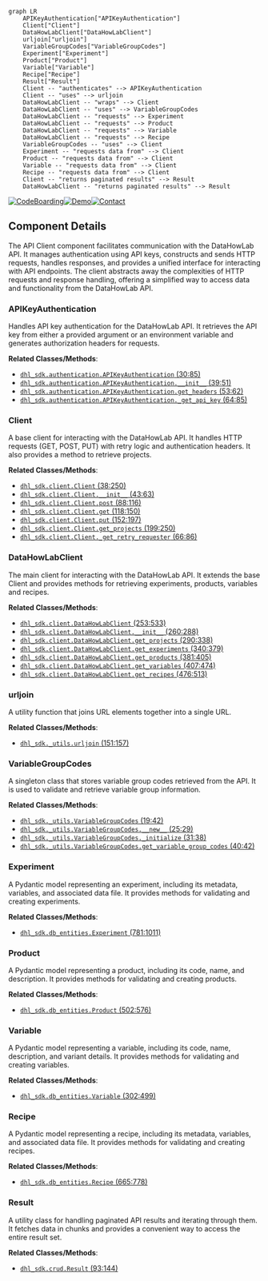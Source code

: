```mermaid
graph LR
    APIKeyAuthentication["APIKeyAuthentication"]
    Client["Client"]
    DataHowLabClient["DataHowLabClient"]
    urljoin["urljoin"]
    VariableGroupCodes["VariableGroupCodes"]
    Experiment["Experiment"]
    Product["Product"]
    Variable["Variable"]
    Recipe["Recipe"]
    Result["Result"]
    Client -- "authenticates" --> APIKeyAuthentication
    Client -- "uses" --> urljoin
    DataHowLabClient -- "wraps" --> Client
    DataHowLabClient -- "uses" --> VariableGroupCodes
    DataHowLabClient -- "requests" --> Experiment
    DataHowLabClient -- "requests" --> Product
    DataHowLabClient -- "requests" --> Variable
    DataHowLabClient -- "requests" --> Recipe
    VariableGroupCodes -- "uses" --> Client
    Experiment -- "requests data from" --> Client
    Product -- "requests data from" --> Client
    Variable -- "requests data from" --> Client
    Recipe -- "requests data from" --> Client
    Client -- "returns paginated results" --> Result
    DataHowLabClient -- "returns paginated results" --> Result
```
[![CodeBoarding](https://img.shields.io/badge/Generated%20by-CodeBoarding-9cf?style=flat-square)](https://github.com/CodeBoarding/GeneratedOnBoardings)[![Demo](https://img.shields.io/badge/Try%20our-Demo-blue?style=flat-square)](https://www.codeboarding.org/demo)[![Contact](https://img.shields.io/badge/Contact%20us%20-%20codeboarding@gmail.com-lightgrey?style=flat-square)](mailto:codeboarding@gmail.com)

## Component Details

The API Client component facilitates communication with the DataHowLab API. It manages authentication using API keys, constructs and sends HTTP requests, handles responses, and provides a unified interface for interacting with API endpoints. The client abstracts away the complexities of HTTP requests and response handling, offering a simplified way to access data and functionality from the DataHowLab API.

### APIKeyAuthentication
Handles API key authentication for the DataHowLab API. It retrieves the API key from either a provided argument or an environment variable and generates authorization headers for requests.


**Related Classes/Methods**:

- <a href="https://github.com/DataHow/datahowlab-sdk-python/blob/master/dhl_sdk/authentication.py#L30-L85" target="_blank" rel="noopener noreferrer">`dhl_sdk.authentication.APIKeyAuthentication` (30:85)</a>
- <a href="https://github.com/DataHow/datahowlab-sdk-python/blob/master/dhl_sdk/authentication.py#L39-L51" target="_blank" rel="noopener noreferrer">`dhl_sdk.authentication.APIKeyAuthentication.__init__` (39:51)</a>
- <a href="https://github.com/DataHow/datahowlab-sdk-python/blob/master/dhl_sdk/authentication.py#L53-L62" target="_blank" rel="noopener noreferrer">`dhl_sdk.authentication.APIKeyAuthentication.get_headers` (53:62)</a>
- <a href="https://github.com/DataHow/datahowlab-sdk-python/blob/master/dhl_sdk/authentication.py#L64-L85" target="_blank" rel="noopener noreferrer">`dhl_sdk.authentication.APIKeyAuthentication._get_api_key` (64:85)</a>


### Client
A base client for interacting with the DataHowLab API. It handles HTTP requests (GET, POST, PUT) with retry logic and authentication headers. It also provides a method to retrieve projects.


**Related Classes/Methods**:

- <a href="https://github.com/DataHow/datahowlab-sdk-python/blob/master/dhl_sdk/client.py#L38-L250" target="_blank" rel="noopener noreferrer">`dhl_sdk.client.Client` (38:250)</a>
- <a href="https://github.com/DataHow/datahowlab-sdk-python/blob/master/dhl_sdk/client.py#L43-L63" target="_blank" rel="noopener noreferrer">`dhl_sdk.client.Client.__init__` (43:63)</a>
- <a href="https://github.com/DataHow/datahowlab-sdk-python/blob/master/dhl_sdk/client.py#L88-L116" target="_blank" rel="noopener noreferrer">`dhl_sdk.client.Client.post` (88:116)</a>
- <a href="https://github.com/DataHow/datahowlab-sdk-python/blob/master/dhl_sdk/client.py#L118-L150" target="_blank" rel="noopener noreferrer">`dhl_sdk.client.Client.get` (118:150)</a>
- <a href="https://github.com/DataHow/datahowlab-sdk-python/blob/master/dhl_sdk/client.py#L152-L197" target="_blank" rel="noopener noreferrer">`dhl_sdk.client.Client.put` (152:197)</a>
- <a href="https://github.com/DataHow/datahowlab-sdk-python/blob/master/dhl_sdk/client.py#L199-L250" target="_blank" rel="noopener noreferrer">`dhl_sdk.client.Client.get_projects` (199:250)</a>
- <a href="https://github.com/DataHow/datahowlab-sdk-python/blob/master/dhl_sdk/client.py#L66-L86" target="_blank" rel="noopener noreferrer">`dhl_sdk.client.Client._get_retry_requester` (66:86)</a>


### DataHowLabClient
The main client for interacting with the DataHowLab API. It extends the base Client and provides methods for retrieving experiments, products, variables and recipes.


**Related Classes/Methods**:

- <a href="https://github.com/DataHow/datahowlab-sdk-python/blob/master/dhl_sdk/client.py#L253-L533" target="_blank" rel="noopener noreferrer">`dhl_sdk.client.DataHowLabClient` (253:533)</a>
- <a href="https://github.com/DataHow/datahowlab-sdk-python/blob/master/dhl_sdk/client.py#L260-L288" target="_blank" rel="noopener noreferrer">`dhl_sdk.client.DataHowLabClient.__init__` (260:288)</a>
- <a href="https://github.com/DataHow/datahowlab-sdk-python/blob/master/dhl_sdk/client.py#L290-L338" target="_blank" rel="noopener noreferrer">`dhl_sdk.client.DataHowLabClient.get_projects` (290:338)</a>
- <a href="https://github.com/DataHow/datahowlab-sdk-python/blob/master/dhl_sdk/client.py#L340-L379" target="_blank" rel="noopener noreferrer">`dhl_sdk.client.DataHowLabClient.get_experiments` (340:379)</a>
- <a href="https://github.com/DataHow/datahowlab-sdk-python/blob/master/dhl_sdk/client.py#L381-L405" target="_blank" rel="noopener noreferrer">`dhl_sdk.client.DataHowLabClient.get_products` (381:405)</a>
- <a href="https://github.com/DataHow/datahowlab-sdk-python/blob/master/dhl_sdk/client.py#L407-L474" target="_blank" rel="noopener noreferrer">`dhl_sdk.client.DataHowLabClient.get_variables` (407:474)</a>
- <a href="https://github.com/DataHow/datahowlab-sdk-python/blob/master/dhl_sdk/client.py#L476-L513" target="_blank" rel="noopener noreferrer">`dhl_sdk.client.DataHowLabClient.get_recipes` (476:513)</a>


### urljoin
A utility function that joins URL elements together into a single URL.


**Related Classes/Methods**:

- <a href="https://github.com/DataHow/datahowlab-sdk-python/blob/master/dhl_sdk/_utils.py#L151-L157" target="_blank" rel="noopener noreferrer">`dhl_sdk._utils.urljoin` (151:157)</a>


### VariableGroupCodes
A singleton class that stores variable group codes retrieved from the API. It is used to validate and retrieve variable group information.


**Related Classes/Methods**:

- <a href="https://github.com/DataHow/datahowlab-sdk-python/blob/master/dhl_sdk/_utils.py#L19-L42" target="_blank" rel="noopener noreferrer">`dhl_sdk._utils.VariableGroupCodes` (19:42)</a>
- <a href="https://github.com/DataHow/datahowlab-sdk-python/blob/master/dhl_sdk/_utils.py#L25-L29" target="_blank" rel="noopener noreferrer">`dhl_sdk._utils.VariableGroupCodes.__new__` (25:29)</a>
- <a href="https://github.com/DataHow/datahowlab-sdk-python/blob/master/dhl_sdk/_utils.py#L31-L38" target="_blank" rel="noopener noreferrer">`dhl_sdk._utils.VariableGroupCodes._initialize` (31:38)</a>
- <a href="https://github.com/DataHow/datahowlab-sdk-python/blob/master/dhl_sdk/_utils.py#L40-L42" target="_blank" rel="noopener noreferrer">`dhl_sdk._utils.VariableGroupCodes.get_variable_group_codes` (40:42)</a>


### Experiment
A Pydantic model representing an experiment, including its metadata, variables, and associated data file. It provides methods for validating and creating experiments.


**Related Classes/Methods**:

- <a href="https://github.com/DataHow/datahowlab-sdk-python/blob/master/dhl_sdk/db_entities.py#L781-L1011" target="_blank" rel="noopener noreferrer">`dhl_sdk.db_entities.Experiment` (781:1011)</a>


### Product
A Pydantic model representing a product, including its code, name, and description. It provides methods for validating and creating products.


**Related Classes/Methods**:

- <a href="https://github.com/DataHow/datahowlab-sdk-python/blob/master/dhl_sdk/db_entities.py#L502-L576" target="_blank" rel="noopener noreferrer">`dhl_sdk.db_entities.Product` (502:576)</a>


### Variable
A Pydantic model representing a variable, including its code, name, description, and variant details. It provides methods for validating and creating variables.


**Related Classes/Methods**:

- <a href="https://github.com/DataHow/datahowlab-sdk-python/blob/master/dhl_sdk/db_entities.py#L302-L499" target="_blank" rel="noopener noreferrer">`dhl_sdk.db_entities.Variable` (302:499)</a>


### Recipe
A Pydantic model representing a recipe, including its metadata, variables, and associated data file. It provides methods for validating and creating recipes.


**Related Classes/Methods**:

- <a href="https://github.com/DataHow/datahowlab-sdk-python/blob/master/dhl_sdk/db_entities.py#L665-L778" target="_blank" rel="noopener noreferrer">`dhl_sdk.db_entities.Recipe` (665:778)</a>


### Result
A utility class for handling paginated API results and iterating through them. It fetches data in chunks and provides a convenient way to access the entire result set.


**Related Classes/Methods**:

- <a href="https://github.com/DataHow/datahowlab-sdk-python/blob/master/dhl_sdk/crud.py#L93-L144" target="_blank" rel="noopener noreferrer">`dhl_sdk.crud.Result` (93:144)</a>